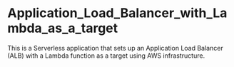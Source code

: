 # Application_Load_Balancer_with_Lambda_as_a_target
This is a Serverless application that sets up an Application Load Balancer (ALB) with a Lambda function as a target using AWS infrastructure. 
